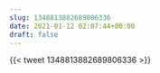```yaml
---
slug: 1348813882689806336
date: 2021-01-12 02:07:44+00:00
draft: false
---
```


{{< tweet 1348813882689806336 >}}
